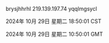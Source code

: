 brysjhhrhl 219.139.197.74 yqqlmgsycl

2024年 10月 29日 星期二 18:50:01 CST

2024年 10月 29日 星期二 10:50:01 GMT
